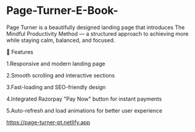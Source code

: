 # Page-Turner-E-Book-
Page Turner is a beautifully designed landing page that introduces The Mindful Productivity Method — a structured approach to achieving more while staying calm, balanced, and focused.

🚀 Features

1.Responsive and modern landing page

2.Smooth scrolling and interactive sections

3.Fast-loading and SEO-friendly design

4.Integrated Razorpay "Pay Now" button for instant payments

5.Auto-refresh and load animations for better user experience

https://page-turner-pt.netlify.app
